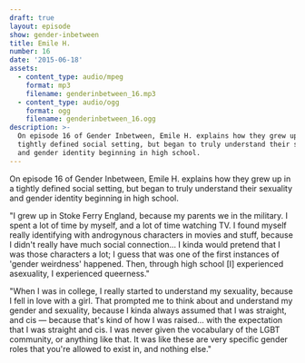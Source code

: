 ```yaml
---
draft: true
layout: episode
show: gender-inbetween
title: Emile H.
number: 16
date: '2015-06-18'
assets:
  - content_type: audio/mpeg
    format: mp3
    filename: genderinbetween_16.mp3
  - content_type: audio/ogg
    format: ogg
    filename: genderinbetween_16.ogg
description: >-
  On episode 16 of Gender Inbetween, Emile H. explains how they grew up in a
  tightly defined social setting, but began to truly understand their sexuality
  and gender identity beginning in high school.
---
```

On episode 16 of Gender Inbetween, Emile H. explains how they grew up in a tightly defined social setting, but began to truly understand their sexuality and gender identity beginning in high school.

"I grew up in Stoke Ferry England, because my parents we in the military. I spent a lot of time by myself, and a lot of time watching TV. I found myself really identifying with androgynous characters in movies and stuff, because I didn't really have much social connection... I kinda would pretend that I was those characters a lot; I guess that was one of the first instances of 'gender weirdness' happened. Then, through high school [I] experienced asexuality, I experienced queerness."

"When I was in college, I really started to understand my sexuality, because I fell in love with a girl. That prompted me to think about and understand my gender and sexuality, because I kinda always assumed that I was straight, and cis &mdash; because that's kind of how I was raised... with the expectation that I was straight and cis. I was never given the vocabulary of the LGBT community, or anything like that. It was like these are very specific gender roles that you're allowed to exist in, and nothing else."